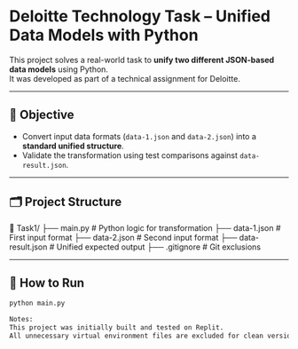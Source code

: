 # Deloitte Technology Task – Unified Data Models with Python

This project solves a real-world task to **unify two different JSON-based data models** using Python.  
It was developed as part of a technical assignment for Deloitte.

---

## 🧠 Objective

- Convert input data formats (`data-1.json` and `data-2.json`) into a **standard unified structure**.
- Validate the transformation using test comparisons against `data-result.json`.

---

## 🗂️ Project Structure

📁 Task1/
├── main.py # Python logic for transformation
├── data-1.json # First input format
├── data-2.json # Second input format
├── data-result.json # Unified expected output
├── .gitignore # Git exclusions

---

## 🚀 How to Run

```bash
python main.py

Notes:
This project was initially built and tested on Replit.
All unnecessary virtual environment files are excluded for clean version control.
